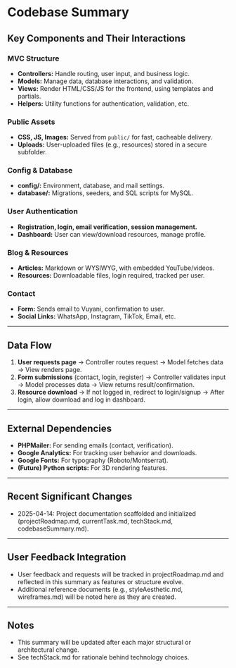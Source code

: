 # Codebase Summary

## Key Components and Their Interactions

### MVC Structure
- **Controllers:** Handle routing, user input, and business logic.
- **Models:** Manage data, database interactions, and validation.
- **Views:** Render HTML/CSS/JS for the frontend, using templates and partials.
- **Helpers:** Utility functions for authentication, validation, etc.

### Public Assets
- **CSS, JS, Images:** Served from `public/` for fast, cacheable delivery.
- **Uploads:** User-uploaded files (e.g., resources) stored in a secure subfolder.

### Config & Database
- **config/:** Environment, database, and mail settings.
- **database/:** Migrations, seeders, and SQL scripts for MySQL.

### User Authentication
- **Registration, login, email verification, session management.**
- **Dashboard:** User can view/download resources, manage profile.

### Blog & Resources
- **Articles:** Markdown or WYSIWYG, with embedded YouTube/videos.
- **Resources:** Downloadable files, login required, tracked per user.

### Contact
- **Form:** Sends email to Vuyani, confirmation to user.
- **Social Links:** WhatsApp, Instagram, TikTok, Email, etc.

---

## Data Flow

1. **User requests page** → Controller routes request → Model fetches data → View renders page.
2. **Form submissions** (contact, login, register) → Controller validates input → Model processes data → View returns result/confirmation.
3. **Resource download** → If not logged in, redirect to login/signup → After login, allow download and log in dashboard.

---

## External Dependencies

- **PHPMailer:** For sending emails (contact, verification).
- **Google Analytics:** For tracking user behavior and downloads.
- **Google Fonts:** For typography (Roboto/Montserrat).
- **(Future) Python scripts:** For 3D rendering features.

---

## Recent Significant Changes

- 2025-04-14: Project documentation scaffolded and initialized (projectRoadmap.md, currentTask.md, techStack.md, codebaseSummary.md).

---

## User Feedback Integration

- User feedback and requests will be tracked in projectRoadmap.md and reflected in this summary as features or structure evolve.
- Additional reference documents (e.g., styleAesthetic.md, wireframes.md) will be noted here as they are created.

---

## Notes

- This summary will be updated after each major structural or architectural change.
- See techStack.md for rationale behind technology choices.

